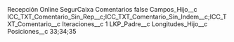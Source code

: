 <?xml version="1.0" encoding="UTF-8"?>
<CustomMetadata xmlns="http://soap.sforce.com/2006/04/metadata" xmlns:xsi="http://www.w3.org/2001/XMLSchema-instance" xmlns:xsd="http://www.w3.org/2001/XMLSchema">
    <label>Recepción Online SegurCaixa Comentarios</label>
    <protected>false</protected>
    <values>
        <field>Campos_Hijo__c</field>
        <value xsi:type="xsd:string">ICC_TXT_Comentario_Sin_Rep__c;ICC_TXT_Comentario_Sin_Indem__c;ICC_TXT_Comentario__c</value>
    </values>
    <values>
        <field>Iteraciones__c</field>
        <value xsi:type="xsd:string">1</value>
    </values>
    <values>
        <field>LKP_Padre__c</field>
        <value xsi:nil="true"/>
    </values>
    <values>
        <field>Longitudes_Hijo__c</field>
        <value xsi:nil="true"/>
    </values>
    <values>
        <field>Posiciones__c</field>
        <value xsi:type="xsd:string">33;34;35</value>
    </values>
</CustomMetadata>
